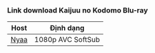 ### **Link download Kaijuu no Kodomo Blu-ray**

| Host          | Định dạng          |
| ------------- |:------------------:|
| [Nyaa](https://nyaa.si/view/2011092)    | 1080p AVC SoftSub |

